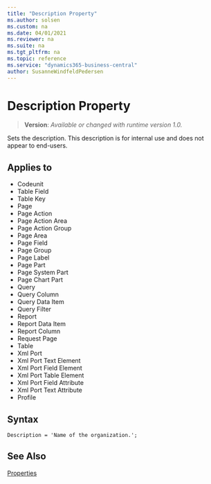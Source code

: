 ```yaml
---
title: "Description Property"
ms.author: solsen
ms.custom: na
ms.date: 04/01/2021
ms.reviewer: na
ms.suite: na
ms.tgt_pltfrm: na
ms.topic: reference
ms.service: "dynamics365-business-central"
author: SusanneWindfeldPedersen
---
```

[//]: # (START>DO_NOT_EDIT)
[//]: # (IMPORTANT:Do not edit any of the content between here and the END>DO_NOT_EDIT.)
[//]: # (Any modifications should be made in the .xml files in the ModernDev repo.)
# Description Property
> **Version**: _Available or changed with runtime version 1.0._

Sets the description. This description is for internal use and does not appear to end-users.

## Applies to
-   Codeunit
-   Table Field
-   Table Key
-   Page
-   Page Action
-   Page Action Area
-   Page Action Group
-   Page Area
-   Page Field
-   Page Group
-   Page Label
-   Page Part
-   Page System Part
-   Page Chart Part
-   Query
-   Query Column
-   Query Data Item
-   Query Filter
-   Report
-   Report Data Item
-   Report Column
-   Request Page
-   Table
-   Xml Port
-   Xml Port Text Element
-   Xml Port Field Element
-   Xml Port Table Element
-   Xml Port Field Attribute
-   Xml Port Text Attribute
-   Profile

[//]: # (IMPORTANT: END>DO_NOT_EDIT)

## Syntax

```AL
Description = 'Name of the organization.';
```

## See Also  

[Properties](devenv-properties.md)  
